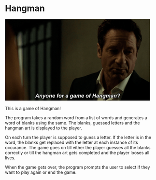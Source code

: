 # Hangman

![Hangman](../../GIFs/giphy_hangman.gif)

This is a game of Hangman!

The program takes a random word from a list of words and generates a word of blanks using the same. The blanks, guessed letters and the hangman art is displayed to the player. 

On each turn the player is supposed to guess a letter. If the letter is in the word, the blanks get replaced with the letter at each instance of its occurance. The game goes on till either the player guesses all the blanks correctly or till the hangman art gets completed and the player looses all lives. 

When the game gets over, the program prompts the user to select if they want to play again or end the game. 